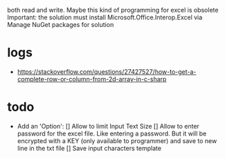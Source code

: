 both read and write.
Maybe this kind of programming for excel is obsolete
Important:
the solution must install Microsoft.Office.Interop.Excel via
Manage NuGet packages for solution

# logs
- https://stackoverflow.com/questions/27427527/how-to-get-a-complete-row-or-column-from-2d-array-in-c-sharp

# todo
+ Add an 'Option': 
[] Allow to limit Input Text Size
[] Allow to enter password for the excel file. Like entering a password. But it will be encrypted with a KEY (only available to programmer) and save to new line in the txt file
[] Save input characters template
